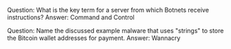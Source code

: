Question: What is the key term for a server from which Botnets receive instructions?
Answer: Command and Control

Question: Name the discussed example malware that uses "strings" to store the Bitcoin wallet addresses for payment.
Answer: Wannacry

